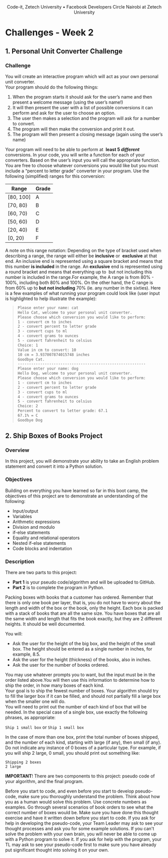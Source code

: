 <div align='center'>
Code-it, Zetech University • Facebook Developers Circle Nairobi at Zetech University
</div>

# Challenges - Week 2

## 1. Personal Unit Converter Challenge

### Challenge

You will create an interactive program which will act as your own personal unit converter.  
Your program should do the following things:

1. When the program starts it should ask for the user’s name and then present a welcome message (using the user’s name!)
2. It will then present the user with a list of possible conversions it can perform and ask for the user to choose an option.
3. The user then makes a selection and the program will ask for a number to convert.
4. The program will then make the conversion and print it out.
5. The program will then present a closing message (again using the user’s name)

Your program will need to be able to perform at ​ **least 5 ​ _different​_** conversions. In your code, you will write a function for each of your converters. Based on the user’s input you will call the appropriate function. You are free to choose whatever conversions you would like but you must include a “percent to letter grade” converter in your program. Use the following (simplified) ranges for this conversion:

| Range     | Grade |
| --------- | ----- |
| [80, 100] | A     |
| [70, 80)  | B     |
| [60, 70)  | C     |
| [50, 60)  | D     |
| [20, 40)  | E     |
| [0, 20)   | F     |

A note on this range notation: Depending on the type of bracket used when describing a range, the range will either be ​ **inclusive​** or ​ **exclusive​** at that end. An inclusive end is represented using a square bracket and means that this number **is included​** in the range. An ​ **exclusive​** end is represented using a round bracket and means that everything up to ​ but not including​ this number is included in the range.For example, the A range is from 80% - 100%, including both 80% and 100%. On the other hand, the C range is from 60% up to **but not including** 70% (ie. any number in the sixties).
Here is a few examples of what running your program could look like (user input is highlighted to help illustrate the example):

> ```txt
> Please enter your name: cat
> Hello Cat, welcome to your personal unit converter.
> Please choose which conversion you would like to perform:
> 1 - convert cm to inches
> 2 - convert percent to letter grade
> 3 - convert cups to ml
> 4 - convert grams to ounces
> 5 - convert fahrenheit to celsius
> Choice: 1
> Value in cm to convert: 10
> 10 cm = 3.937007874015748 inches
> Goodbye Cat.
> ---------------------------------------------------------
> Please enter your name: dog
> Hello Dog, welcome to your personal unit converter.
> Please choose which conversion you would like to perform:
> 1 - convert cm to inches
> 2 - convert percent to letter grade
> 3 - convert cups to ml
> 4 - convert grams to ounces
> 5 - convert fahrenheit to celsius
> Choice: 2
> Percent to convert to letter grade: 67.1
> 67.1% = C
> Goodbye Dog
> ```

## 2. Ship Boxes of Books Project

### Overview

In this project, you will demonstrate your ability to take an English problem statement and convert it into a Python solution.

### Objectives

Building on everything you have learned so far in this boot camp, the objectives of this project are to demonstrate an understanding of the following:

- Input/output
- Variables
- Arithmetic expressions
- Division and modulo
- if-else statements
- Equality and relational operators
- Nested if-else statements
- Code blocks and indentation

### Description

There are two parts to this project:

- **Part 1​** is your pseudo code/algorithm and will be uploaded to GitHub.
- **Part 2​** is to complete the program in Python.

Packing boxes with books that a customer has ordered. Remember that there is only one book per layer, that is, you do not have to worry about the length and width of the box or the book, only the height. Each box is packed with a stack of books that are all the same size. You have boxes that are all the same width and length that fits the book exactly, but they are 2 different heights. It should be well documented.

You will:

- Ask the user for the height of the big box, and the height of the small box. The height should be entered as a single number in inches, for example, 8.5.
- Ask the user for the height (thickness) of the books, also in inches.
- Ask the user for the number of books ordered.

You may use whatever prompts you to want, but the input must be in the order listed above.You will then use this information to determine how to ship the order, in how many boxes of each kind.  
Your goal is to ship the fewest number of boxes. Your algorithm should try to fill the larger box if it can be filled, and should not partially fill a large box when the smaller one will do.  
You will need to print out the number of each kind of box that will be needed. In the special case of a single box, use exactly the following phrases, as appropriate:

`Ship 1 small box` or​ `Ship 1 small box`

In the case of more than one box, print the total number of boxes shipped, and the number of each kind, starting with large (if any), then small (if any). Do not indicate any instance of 0 boxes of a particular type. For example, if you will ship 2 large, 0 small, you should print out something like:

`Shipping 2 boxes`  
`2 large`

**IMPORTANT**!​ There are two components to this project: pseudo code of your
algorithm, and the final program.

Before you start to code, and even before you start to develop pseudo-code, make sure you thoroughly understand the problem. Think about how you as a human would solve this problem. Use concrete numbers as examples. Go through several scenarios of book orders to see what the correct number of boxes would be. Make sure you have done this thought exercise and have it written down before you start to code. If you ask for help in developing the pseudo-code, your Team Leader may ask to see your thought processes and ask you for some example solutions. If you can't solve the problem with your own brain, you will never be able to come up with a Python program to solve it. If you ask for help with the program, your TL may ask to see your pseudo-code first to make sure you have already put significant thought into solving it on your own.
